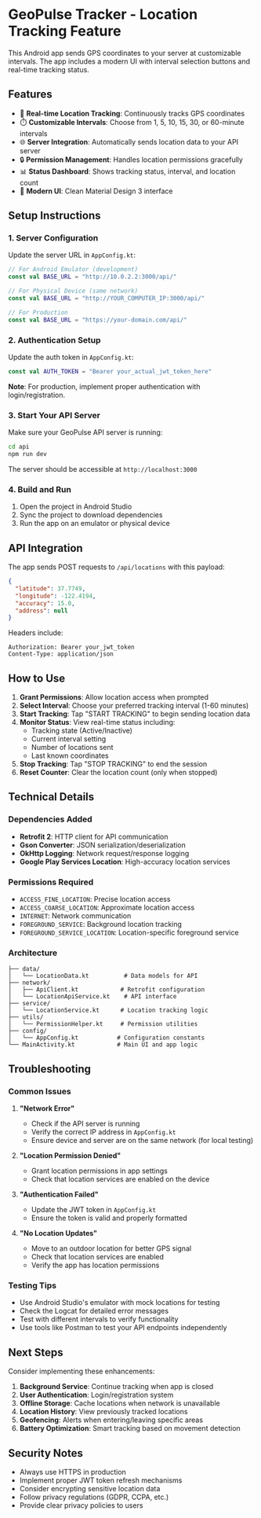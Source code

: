 # GeoPulse Tracker - Location Tracking Feature

This Android app sends GPS coordinates to your server at customizable intervals. The app includes a modern UI with interval selection buttons and real-time tracking status.

## Features

- 📍 **Real-time Location Tracking**: Continuously tracks GPS coordinates
- ⏱️ **Customizable Intervals**: Choose from 1, 5, 10, 15, 30, or 60-minute intervals
- 🌐 **Server Integration**: Automatically sends location data to your API server
- 🔒 **Permission Management**: Handles location permissions gracefully
- 📊 **Status Dashboard**: Shows tracking status, interval, and location count
- 🎨 **Modern UI**: Clean Material Design 3 interface

## Setup Instructions

### 1. Server Configuration

Update the server URL in `AppConfig.kt`:

```kotlin
// For Android Emulator (development)
const val BASE_URL = "http://10.0.2.2:3000/api/"

// For Physical Device (same network)
const val BASE_URL = "http://YOUR_COMPUTER_IP:3000/api/"

// For Production
const val BASE_URL = "https://your-domain.com/api/"
```

### 2. Authentication Setup

Update the auth token in `AppConfig.kt`:

```kotlin
const val AUTH_TOKEN = "Bearer your_actual_jwt_token_here"
```

**Note**: For production, implement proper authentication with login/registration.

### 3. Start Your API Server

Make sure your GeoPulse API server is running:

```bash
cd api
npm run dev
```

The server should be accessible at `http://localhost:3000`

### 4. Build and Run

1. Open the project in Android Studio
2. Sync the project to download dependencies
3. Run the app on an emulator or physical device

## API Integration

The app sends POST requests to `/api/locations` with this payload:

```json
{
  "latitude": 37.7749,
  "longitude": -122.4194,
  "accuracy": 15.0,
  "address": null
}
```

Headers include:
```
Authorization: Bearer your_jwt_token
Content-Type: application/json
```

## How to Use

1. **Grant Permissions**: Allow location access when prompted
2. **Select Interval**: Choose your preferred tracking interval (1-60 minutes)
3. **Start Tracking**: Tap "START TRACKING" to begin sending location data
4. **Monitor Status**: View real-time status including:
   - Tracking state (Active/Inactive)
   - Current interval setting
   - Number of locations sent
   - Last known coordinates
5. **Stop Tracking**: Tap "STOP TRACKING" to end the session
6. **Reset Counter**: Clear the location count (only when stopped)

## Technical Details

### Dependencies Added

- **Retrofit 2**: HTTP client for API communication
- **Gson Converter**: JSON serialization/deserialization
- **OkHttp Logging**: Network request/response logging
- **Google Play Services Location**: High-accuracy location services

### Permissions Required

- `ACCESS_FINE_LOCATION`: Precise location access
- `ACCESS_COARSE_LOCATION`: Approximate location access
- `INTERNET`: Network communication
- `FOREGROUND_SERVICE`: Background location tracking
- `FOREGROUND_SERVICE_LOCATION`: Location-specific foreground service

### Architecture

```
├── data/
│   └── LocationData.kt          # Data models for API
├── network/
│   ├── ApiClient.kt            # Retrofit configuration
│   └── LocationApiService.kt    # API interface
├── service/
│   └── LocationService.kt      # Location tracking logic
├── utils/
│   └── PermissionHelper.kt     # Permission utilities
├── config/
│   └── AppConfig.kt           # Configuration constants
└── MainActivity.kt            # Main UI and app logic
```

## Troubleshooting

### Common Issues

1. **"Network Error"**
   - Check if the API server is running
   - Verify the correct IP address in `AppConfig.kt`
   - Ensure device and server are on the same network (for local testing)

2. **"Location Permission Denied"**
   - Grant location permissions in app settings
   - Check that location services are enabled on the device

3. **"Authentication Failed"**
   - Update the JWT token in `AppConfig.kt`
   - Ensure the token is valid and properly formatted

4. **"No Location Updates"**
   - Move to an outdoor location for better GPS signal
   - Check that location services are enabled
   - Verify the app has location permissions

### Testing Tips

- Use Android Studio's emulator with mock locations for testing
- Check the Logcat for detailed error messages
- Test with different intervals to verify functionality
- Use tools like Postman to test your API endpoints independently

## Next Steps

Consider implementing these enhancements:

1. **Background Service**: Continue tracking when app is closed
2. **User Authentication**: Login/registration system
3. **Offline Storage**: Cache locations when network is unavailable
4. **Location History**: View previously tracked locations
5. **Geofencing**: Alerts when entering/leaving specific areas
6. **Battery Optimization**: Smart tracking based on movement detection

## Security Notes

- Always use HTTPS in production
- Implement proper JWT token refresh mechanisms
- Consider encrypting sensitive location data
- Follow privacy regulations (GDPR, CCPA, etc.)
- Provide clear privacy policies to users
